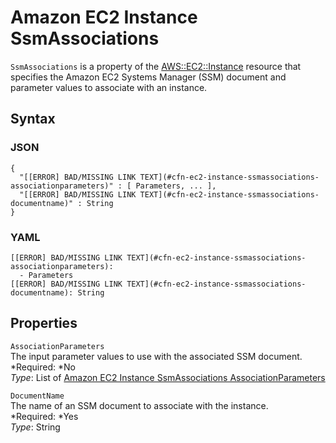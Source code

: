 # Amazon EC2 Instance SsmAssociations<a name="aws-properties-ec2-instance-ssmassociations"></a>

`SsmAssociations` is a property of the [AWS::EC2::Instance](aws-properties-ec2-instance.md) resource that specifies the Amazon EC2 Systems Manager \(SSM\) document and parameter values to associate with an instance\.

## Syntax<a name="w3ab2c21c14d563b5"></a>

### JSON<a name="aws-properties-ec2-instance-ssmassociations-syntax.json"></a>

```
{
  "[[ERROR] BAD/MISSING LINK TEXT](#cfn-ec2-instance-ssmassociations-associationparameters)" : [ Parameters, ... ],
  "[[ERROR] BAD/MISSING LINK TEXT](#cfn-ec2-instance-ssmassociations-documentname)" : String
}
```

### YAML<a name="aws-properties-ec2-instance-ssmassociations-syntax.yaml"></a>

```
[[ERROR] BAD/MISSING LINK TEXT](#cfn-ec2-instance-ssmassociations-associationparameters):
  - Parameters
[[ERROR] BAD/MISSING LINK TEXT](#cfn-ec2-instance-ssmassociations-documentname): String
```

## Properties<a name="w3ab2c21c14d563b7"></a>

`AssociationParameters`  
The input parameter values to use with the associated SSM document\.  
*Required: *No  
*Type*: List of [Amazon EC2 Instance SsmAssociations AssociationParameters](aws-properties-ec2-instance-ssmassociations-associationparameters.md)

`DocumentName`  
The name of an SSM document to associate with the instance\.  
*Required: *Yes  
*Type*: String
